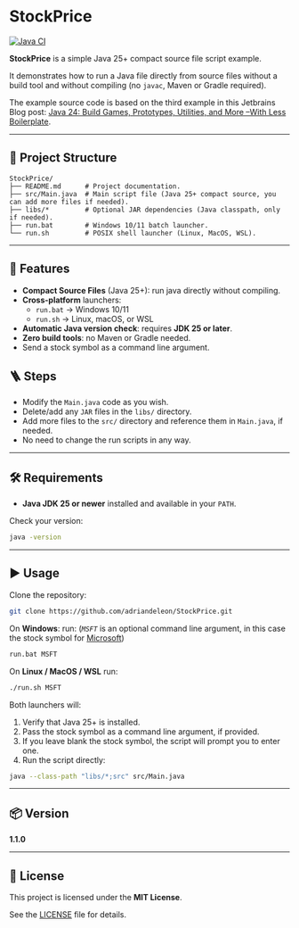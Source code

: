 # StockPrice


[![Java CI](https://github.com/adriandeleon/stockPrice/actions/workflows/ci.yml/badge.svg)](https://github.com/adriandeleon/stockPrice/actions/workflows/ci.yml)

**StockPrice** is a simple Java 25+ compact source file script example.  

It demonstrates how to run a Java file directly from source files without a build tool and without compiling (no `javac`, Maven or Gradle required).

The example source code is based on the third example in this Jetbrains Blog post: [Java 24: Build Games, Prototypes, Utilities, and More –With Less Boilerplate](https://blog.jetbrains.com/idea/2025/02/java-24-build-games-prototypes-utilities-and-more-with-less-boilerplate/#3.-building-utilities,-such-as-a-stock-price-scraper). 

---

## 📂 Project Structure

```
StockPrice/
├── README.md      # Project documentation.
├── src/Main.java  # Main script file (Java 25+ compact source, you can add more files if needed).
├── libs/*         # Optional JAR dependencies (Java classpath, only if needed).
├── run.bat        # Windows 10/11 batch launcher.
└── run.sh         # POSIX shell launcher (Linux, MacOS, WSL).
```

---

## 🚀 Features

- **Compact Source Files** (Java 25+): run java directly without compiling.
- **Cross-platform** launchers:
    - `run.bat` → Windows 10/11
    - `run.sh` → Linux, macOS, or WSL
- **Automatic Java version check**: requires **JDK 25 or later**.
- **Zero build tools**: no Maven or Gradle needed.
- Send a stock symbol as a command line argument.

## 🪜 Steps

- Modify the `Main.java` code as you wish.
- Delete/add any `JAR` files in the `libs/` directory.
- Add more files to the `src/` directory and reference them in `Main.java`, if needed.
- No need to change the run scripts in any way.

---

## 🛠️ Requirements

- **Java JDK 25 or newer** installed and available in your `PATH`.

Check your version:

```sh
java -version
```

---

## ▶️ Usage

Clone the repository:

```sh
git clone https://github.com/adriandeleon/StockPrice.git
```

On **Windows**: run: (_`MSFT`_ is an optional command line argument, in this case the stock symbol for [Microsoft](https://finance.yahoo.com/quote/MSFT/))

```bat
run.bat MSFT
```

On **Linux / MacOS / WSL** run: 

```sh
./run.sh MSFT
```

Both launchers will:
1. Verify that Java 25+ is installed.
2. Pass the stock symbol as a command line argument, if provided.
3. If you leave blank the stock symbol, the script will prompt you to enter one.
4. Run the script directly:

```sh
java --class-path "libs/*;src" src/Main.java
```

---

## 📦 Version

**1.1.0**

---

## 📜 License

This project is licensed under the **MIT License**.  

See the [LICENSE](LICENSE) file for details.

